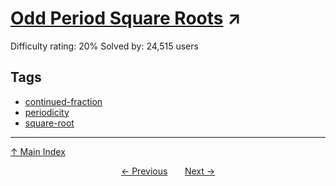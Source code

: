 # [Odd Period Square Roots](https://projecteuler.net/problem=64) ↗️

Difficulty rating: 20%
Solved by: 24,515 users
## Tags

- [continued-fraction](../tags/continued-fraction.md)
- [periodicity](../tags/periodicity.md)
- [square-root](../tags/square-root.md)



---

[↑ Main Index](../README.md)


<div align=center><a href='63.md'>← Previous</a> &nbsp;&nbsp; &nbsp;&nbsp;  <a href='65.md'>Next →</a></div>

